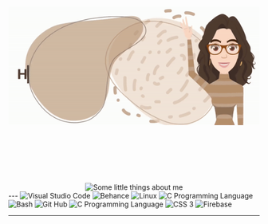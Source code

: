 <div align="center">
    <img src="header.gif" alt="Hi, I'm Tânia... Olá! Sou a Tânia">
</div>
<p>
    <br>
    <br>
    <br>
    <br>
    <br>
</p>
<div align="center">
    <img src="about-me.gif" alt="Some little things about me">
</div>
---

<img width="70px" src="https://i.imgur.com/yY111FZ.png" alt="Visual Studio Code">

<img width="70px" src="https://cdn.jsdelivr.net/gh/devicons/devicon@latest/icons/behance/behance-plain.svg" alt="Behance" />
<img width="70px" src="https://i.imgur.com/7DkX1WS.png" alt="Linux">
<img width="70px" src="https://i.imgur.com/2tkmLF2.png" alt="C Programming Language">
<img width="70px" src="https://i.imgur.com/z9shluT.png" alt="Bash">
<img width="70px" src="https://i.imgur.com/t2ttPzu.png" alt="Git Hub">

<img width="70px" src="https://cdn.jsdelivr.net/gh/devicons/devicon@latest/icons/c/c-line.svg" alt="C Programming Language" />
<img width="70px" src="https://cdn.jsdelivr.net/gh/devicons/devicon@latest/icons/css3/css3-plain-wordmark.svg" alt="CSS 3" />
<img width="70px" src="https://cdn.jsdelivr.net/gh/devicons/devicon@latest/icons/firebase/firebase-plain.svg" alt="Firebase" />

---
